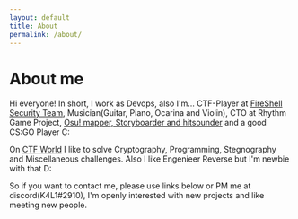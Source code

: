 ```yaml
---
layout: default
title: About
permalink: /about/
---
```


# About me

Hi everyone! In short, I work as Devops, also I'm... CTF-Player at [FireShell Security Team](https://fireshellsecurity.team/about/), Musician(Guitar, Piano, Ocarina and Violin), CTO at Rhythm Game Project, [Osu! mapper, Storyboarder and hitsounder](https://osu.ppy.sh/users/11334594) and a good CS:GO Player C:

On [CTF World](https://ctftime.org/ctf-wtf/) I like to solve Cryptography, Programming, Stegnography and Miscellaneous challenges. Also I like Engenieer Reverse but I'm newbie with that D:

So if you want to contact me, please use links below or PM me at discord(K4L1#2910), I'm openly interested with new projects and like meeting new people.